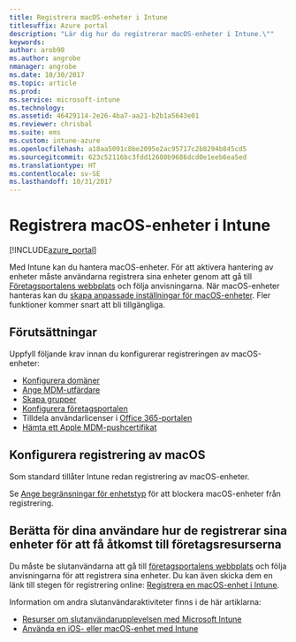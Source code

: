 ```yaml
---
title: Registrera macOS-enheter i Intune
titlesuffix: Azure portal
description: "Lär dig hur du registrerar macOS-enheter i Intune.\""
keywords: 
author: arob98
ms.author: angrobe
nmanager: angrobe
ms.date: 10/30/2017
ms.topic: article
ms.prod: 
ms.service: microsoft-intune
ms.technology: 
ms.assetid: 46429114-2e26-4ba7-aa21-b2b1a5643e01
ms.reviewer: chrisbal
ms.suite: ems
ms.custom: intune-azure
ms.openlocfilehash: a18aa5091c8be2095e2ac95717c2b8294b845cd5
ms.sourcegitcommit: 623c52116bc3fdd12680b9686dcd0e1eeb6ea5ed
ms.translationtype: HT
ms.contentlocale: sv-SE
ms.lasthandoff: 10/31/2017
---
```

# <a name="enroll-macos-devices-in-intune"></a>Registrera macOS-enheter i Intune

[!INCLUDE[azure_portal](./includes/azure_portal.md)]

Med Intune kan du hantera macOS-enheter. För att aktivera hantering av enheter måste användarna registrera sina enheter genom att gå till [Företagsportalens webbplats](http://portal.manage.microsoft.com) och följa anvisningarna. När macOS-enheter hanteras kan du [skapa anpassade inställningar för macOS-enheter](custom-settings-macos.md). Fler funktioner kommer snart att bli tillgängliga.

## <a name="prerequisites"></a>Förutsättningar

Uppfyll följande krav innan du konfigurerar registreringen av macOS-enheter:

- [Konfigurera domäner](custom-domain-name-configure.md)
- [Ange MDM-utfärdare](mdm-authority-set.md)
- [Skapa grupper](https://docs.microsoft.com/intune-classic/get-started/start-with-a-paid-subscription-to-microsoft-intune-step-5)
- [Konfigurera företagsportalen](company-portal-app.md)
- Tilldela användarlicenser i [Office 365-portalen](http://go.microsoft.com/fwlink/p/?LinkId=698854)
- [Hämta ett Apple MDM-pushcertifikat](apple-mdm-push-certificate-get.md)

## <a name="set-up-macos-enrollment"></a>Konfigurera registrering av macOS

Som standard tillåter Intune redan registrering av macOS-enheter.

Se [Ange begränsningar för enhetstyp](enrollment-restrictions-set.md) för att blockera macOS-enheter från registrering.

## <a name="tell-your-users-how-to-enroll-their-devices-to-access-company-resources"></a>Berätta för dina användare hur de registrerar sina enheter för att få åtkomst till företagsresurserna

Du måste be slutanvändarna att gå till [företagsportalens webbplats](http://portal.manage.microsoft.com) och följa anvisningarna för att registrera sina enheter. Du kan även skicka dem en länk till stegen för registrering online: [Registrera en macOS-enhet i Intune](https://docs.microsoft.com/intune-user-help/enroll-your-device-in-intune-macos).

Information om andra slutanvändaraktiviteter finns i de här artiklarna:

- [Resurser om slutanvändarupplevelsen med Microsoft Intune](end-user-educate.md)
- [Använda en iOS- eller macOS-enhet med Intune](https://docs.microsoft.com/intune-user-help/using-your-ios-or-mac-os-x-device-with-intune)
